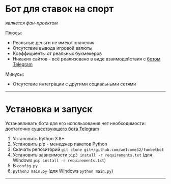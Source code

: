 # Бот для ставок на спорт

*является фан-проектом*

Плюсы:
- Реальные деньги не имеют значения
- Отсутствие вывода игровой валюты
- Коэффициенты от реальных букмекеров
- Никаких сайтов - всё реализовано в виде взаимодействия с <a href="https://t.me/virtualbetbot">ботом Telegram</a>

Минусы:
- Отсутствие интеграции с другими социальными сетями

---

# Установка и запуск

Устанавливать бота для его использования нет необходимости: достаточно <a href="https://t.me/virtualbetbot">существующего 
бота Telegram</a>

1) Установить Python 3.8+
2) Установить pip - менеджер пакетов Python
3) Скачать репозиторий `git clone git+/github.com/we1come32/funbetbot`
4) Установить зависимости `pip3 install -r requirements.txt` 
(для Windows `pip install -r requirements.txt`)
5) В `config.py` 
6) `python3 main.py` (для Windows `python main.py`)

---
